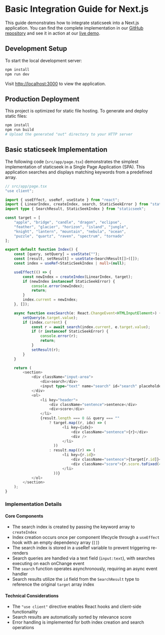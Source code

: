 # Basic Integration Guide for Next.js

This guide demonstrates how to integrate staticseek into a Next.js application. You can find the complete implementation in our [GitHub repository](https://github.com/osawa-naotaka/staticseek/tree/main/example/next/01.basic) and see it in action at our [live demo](https://staticseek-next-basic.pages.dev/).

## Development Setup

To start the local development server:

```bash
npm install
npm run dev
```

Visit [http://localhost:3000](http://localhost:3000) to view the application.

## Production Deployment

This project is optimized for static file hosting. To generate and deploy static files:

```bash
npm install
npm run build
# Upload the generated "out" directory to your HTTP server
```

## Basic staticseek Implementation

The following code (`src/app/page.tsx`) demonstrates the simplest implementation of staticseek in a Single Page Application (SPA). This application searches and displays matching keywords from a predefined array.


```typescript
// src/app/page.tsx
"use client";

import { useEffect, useRef, useState } from "react";
import { LinearIndex, createIndex, search, StaticSeekError } from "staticseek";
import type { SearchResult, StaticSeekIndex } from "staticseek";

const target = [
    "apple", "bridge", "candle", "dragon", "eclipse",
    "feather", "glacier", "horizon", "island", "jungle",
    "knight", "lantern", "mountain", "nebula", "ocean",
    "puzzle", "quartz", "raven", "spectrum", "tornado"
];

export default function Index() {
    const [query, setQuery] = useState("");
    const [result, setResult] = useState<SearchResult[]>([]);
    const index = useRef<StaticSeekIndex | null>(null);

    useEffect(() => {
        const newIndex = createIndex(LinearIndex, target);
        if (newIndex instanceof StaticSeekError) {
            console.error(newIndex);
            return;
        }
        index.current = newIndex;
    }, []);

    async function execSearch(e: React.ChangeEvent<HTMLInputElement>) {
        setQuery(e.target.value);
        if (index.current) {
            const r = await search(index.current, e.target.value);
            if (r instanceof StaticSeekError) {
                console.error(r);
                return;
            }
            setResult(r);
        }
    }

    return (
        <section>
            <div className="input-area">
                <div>search</div>
                <input type="text" name="search" id="search" placeholder="Enter the following keywords" onChange={execSearch} />
            </div>
            <ol>
                <li key="header">
                    <div className="sentence">sentence</div>
                    <div>score</div>
                </li>
                {result.length === 0 && query === ""
                    ? target.map((r, idx) => (
                          <li key={idx}>
                              <div className="sentence">{r}</div>
                              <div />
                          </li>
                      ))
                    : result.map((r) => (
                          <li key={r.id}>
                              <div className="sentence">{target[r.id]}</div>
                              <div className="score">{r.score.toFixed(4)}</div>
                          </li>
                      ))}
            </ol>
        </section>
    );
}
```

### Implementation Details

#### Core Components

- The search index is created by passing the keyword array to `createIndex`
- Index creation occurs once per component lifecycle through a `useEffect` hook with an empty dependency array (`[]`)
- The search index is stored in a useRef variable to prevent triggering re-renders
- Search queries are handled via a text field (`input:text`), with searches executing on each onChange event
- The `search` function operates asynchronously, requiring an async event handler
- Search results utilize the `id` field from the `SearchResult` type to reference the original `target` array index

#### Technical Considerations

- The `"use client"` directive enables React hooks and client-side functionality
- Search results are automatically sorted by relevance score
- Error handling is implemented for both index creation and search operations
